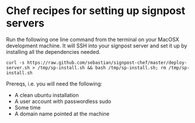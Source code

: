 # Chef recipes for setting up signpost servers

Run the following one line command from the terminal on your MacOSX
development machine.
It will SSH into your signpost server and set it up by installing all the
dependencies needed.

    curl -s https://raw.github.com/sebastian/signpost-chef/master/deploy-server.sh > /tmp/sp-install.sh && bash /tmp/sp-install.sh; rm /tmp/sp-install.sh

Prereqs, i.e. you will need the following:

- A clean ubuntu installation
- A user account with passwordless sudo
- Some time
- A domain name pointed at the machine
